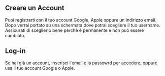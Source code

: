 ## Creare un Account
Puoi registrarti con il tuo account Google, Apple oppure un indirizzo email. Dopo verrai portato su una schermata dove potrai scegliere il tuo username. Assicurati di sceglierlo bene perchè è permanente e non può essere cambiato.

## Log-in
Se hai già un account, inserisci l'email e la passowrd per accedere, oppure usa il tuo account Google o Apple.